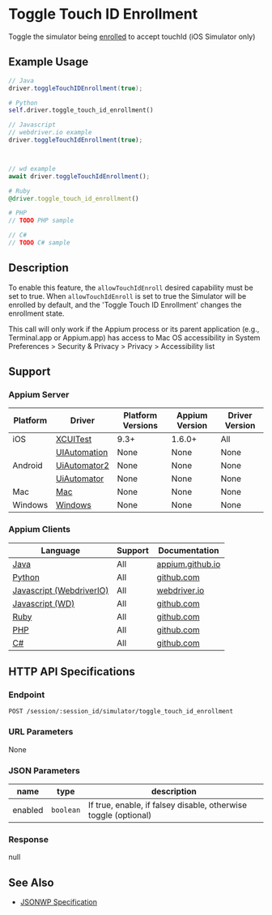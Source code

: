 # Toggle Touch ID Enrollment

Toggle the simulator being [enrolled](https://support.apple.com/en-ca/ht201371) to accept touchId  (iOS Simulator only)
## Example Usage

```java
// Java
driver.toggleTouchIDEnrollment(true);

```

```python
# Python
self.driver.toggle_touch_id_enrollment()

```

```javascript
// Javascript
// webdriver.io example
driver.toggleTouchIdEnrollment(true);



// wd example
await driver.toggleTouchIdEnrollment();

```

```ruby
# Ruby
@driver.toggle_touch_id_enrollment()

```

```php
# PHP
// TODO PHP sample

```

```csharp
// C#
// TODO C# sample

```


## Description

To enable this feature, the `allowTouchIdEnroll` desired capability must be set to true. When `allowTouchIdEnroll` is set to true
the Simulator will be enrolled by default, and the 'Toggle Touch ID Enrollment' changes the enrollment state.

This call will only work if the Appium process or its parent application (e.g., Terminal.app or Appium.app) has access to Mac OS accessibility in System Preferences > Security & Privacy > Privacy > Accessibility list


## Support

### Appium Server

|Platform|Driver|Platform Versions|Appium Version|Driver Version|
|--------|----------------|------|--------------|--------------|
| iOS | [XCUITest](/docs/en/drivers/ios-xcuitest.md) | 9.3+ | 1.6.0+ | All |
|  | [UIAutomation](/docs/en/drivers/ios-uiautomation.md) | None | None | None |
| Android | [UiAutomator2](/docs/en/drivers/android-uiautomator2.md) | None | None | None |
|  | [UiAutomator](/docs/en/drivers/android-uiautomator.md) | None | None | None |
| Mac | [Mac](/docs/en/drivers/mac.md) | None | None | None |
| Windows | [Windows](/docs/en/drivers/windows.md) | None | None | None |

### Appium Clients

|Language|Support|Documentation|
|--------|-------|-------------|
|[Java](https://github.com/appium/java-client/releases/latest)| All |  [appium.github.io](http://appium.github.io/java-client/io/appium/java_client/ios/PerformsTouchID.html#performTouchID-boolean-)  |
|[Python](https://github.com/appium/python-client/releases/latest)| All |  [github.com](https://github.com/appium/python-client/blob/master/appium/webdriver/webdriver.py#L670)  |
|[Javascript (WebdriverIO)](http://webdriver.io/index.html)| All |  [webdriver.io](http://webdriver.io/api/mobile/toggleTouchIdEnrollment.html)  |
|[Javascript (WD)](https://github.com/admc/wd/releases/latest)| All |  [github.com](https://github.com/admc/wd/blob/master/lib/commands.js#L3150)  |
|[Ruby](https://github.com/appium/ruby_lib/releases/latest)| All |  [github.com](https://github.com/appium/ruby_lib/blob/master/lib/appium_lib/core/common/command.rb#L64)  |
|[PHP](https://github.com/appium/php-client/releases/latest)| All |  [github.com](https://github.com/appium/php-client/)  |
|[C#](https://github.com/appium/appium-dotnet-driver/releases/latest)| All |  [github.com](https://github.com/appium/appium-dotnet-driver/)  |

## HTTP API Specifications

### Endpoint

`POST /session/:session_id/simulator/toggle_touch_id_enrollment`

### URL Parameters

None

### JSON Parameters

|name|type|description|
|----|----|-----------|
| enabled | `boolean` | If true, enable, if falsey disable, otherwise toggle (optional) |

### Response

null

## See Also

* [JSONWP Specification](https://github.com/appium/appium-base-driver/blob/master/lib/mjsonwp/routes.js#L424)
